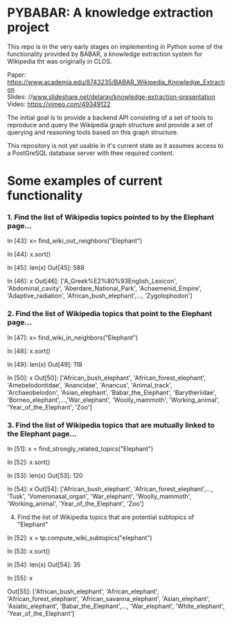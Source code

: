 # PYBABAR: A knowledge extraction project

This repo is in the very early stages on implementing in Python some of the functionality provided by BABAR, a knowledge extraction system for Wikipedia tht was originally in CLOS. 

Paper: https://www.academia.edu/8743235/BABAR_Wikipedia_Knowledge_Extraction  
Slides: //www.slideshare.net/delaray/knowledge-extraction-presentation  
Video: https://vimeo.com/49349122  

The initial goal is to provide a backend API consisting of a set of tools to reproduce and query the Wikipedia graph structure and provide a set of querying and reasoning tools based on this graph structure.

This repository is not yet usable in it's current state as it assumes access to a PostGreSQL database server with thee required content.

# Some examples of current functionality

### 1. Find the list of Wikipedia topics pointed to by the Elephant page...

In [43]: x= find_wiki_out_neighbors("Elephant")

In [44]: x.sort()

In [45]: len(x)
Out[45]: 588

In [46]: x
Out[46]: ['A_Greek%E2%80%93English_Lexicon', 'Abdominal_cavity',
 'Aberdare_National_Park', 'Achaemenid_Empire', 'Adaptive_radiation', 'African_bush_elephant',..., 'Zygolophodon']

### 2. Find the list of Wikipedia topics that point to the Elephant page...

In [47]: x= find_wiki_in_neighbors("Elephant")

In [48]: x.sort()

In [49]: len(x)
Out[49]: 119

In [50]: x
Out[50]: ['African_bush_elephant', 'African_forest_elephant', 'Amebelodontidae', 'Anancidae', 'Anancus', 'Animal_track', 'Archaeobelodon', 'Asian_elephant', 'Babar_the_Elephant', 'Barytheriidae', 'Borneo_elephant',...,'War_elephant', 'Woolly_mammoth', 'Working_animal', 'Year_of_the_Elephant', 'Zoo']


### 3. Find the list of Wikipedia topics that are mutually linked to the Elephant page...


In [51]: x = find_strongly_related_topics("Elephant")

In [52]: x.sort()

In [53]: len(x)
Out[53]: 120

In [54]: x
Out[54]: ['African_bush_elephant', 'African_forest_elephant',..., 'Tusk', 'Vomeronasal_organ', 'War_elephant', 'Woolly_mammoth', 'Working_animal', 'Year_of_the_Elephant', 'Zoo']

4. Find the list of Wikipedia topics that are potential subtopics of "Elephant"


In [52]: x = tp.compute_wiki_subtopics("elephant")

In [53]: x.sort()

In [54]: len(x)
Out[54]: 35

In [55]: x

Out[55]: ['African_bush_elephant', 'African_elephant', 'African_forest_elephant', 'African_savanna_elephant',  'Asian_elephant', 'Asiatic_elephant', 'Babar_the_Elephant',..., 'War_elephant', 'White_elephant', 'Year_of_the_Elephant']




